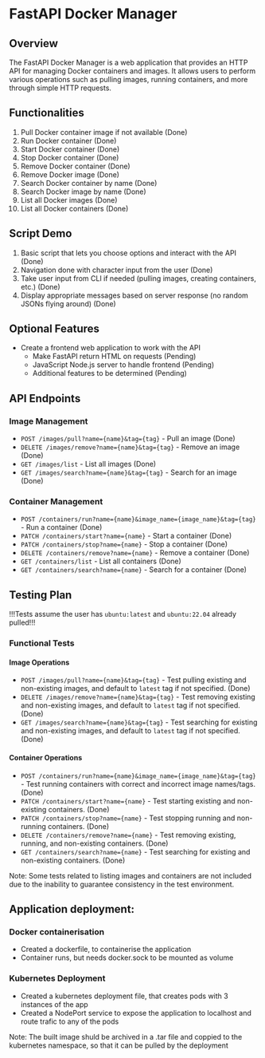 # FastAPI Docker Manager

## Overview

The FastAPI Docker Manager is a web application that provides an HTTP API for managing Docker containers and images. It allows users to perform various operations such as pulling images, running containers, and more through simple HTTP requests.

## Functionalities

1. Pull Docker container image if not available (Done)
2. Run Docker container (Done)
3. Start Docker container (Done)
4. Stop Docker container (Done)
5. Remove Docker container (Done)
6. Remove Docker image (Done)
7. Search Docker container by name (Done)
8. Search Docker image by name (Done)
9. List all Docker images (Done)
10. List all Docker containers (Done)

## Script Demo

1. Basic script that lets you choose options and interact with the API (Done)
2. Navigation done with character input from the user (Done)
3. Take user input from CLI if needed (pulling images, creating containers, etc.) (Done)
4. Display appropriate messages based on server response (no random JSONs flying around) (Done)

## Optional Features

- Create a frontend web application to work with the API
  - Make FastAPI return HTML on requests (Pending)
  - JavaScript Node.js server to handle frontend (Pending)
  - Additional features to be determined (Pending)

## API Endpoints

### Image Management

- `POST /images/pull?name={name}&tag={tag}` - Pull an image (Done)
- `DELETE /images/remove?name={name}&tag={tag}` - Remove an image (Done)
- `GET /images/list` - List all images (Done)
- `GET /images/search?name={name}&tag={tag}` - Search for an image (Done)

### Container Management

- `POST /containers/run?name={name}&image_name={image_name}&tag={tag}` - Run a container (Done)
- `PATCH /containers/start?name={name}` - Start a container (Done)
- `PATCH /containers/stop?name={name}` - Stop a container (Done)
- `DELETE /containers/remove?name={name}` - Remove a container (Done)
- `GET /containers/list` - List all containers (Done)
- `GET /containers/search?name={name}` - Search for a container (Done)

## Testing Plan

!!!Tests assume the user has `ubuntu:latest` and `ubuntu:22.04` already pulled!!!

### Functional Tests

#### Image Operations

- `POST /images/pull?name={name}&tag={tag}` - Test pulling existing and non-existing images, and default to `latest` tag if not specified. (Done)
- `DELETE /images/remove?name={name}&tag={tag}` - Test removing existing and non-existing images, and default to `latest` tag if not specified. (Done)
- `GET /images/search?name={name}&tag={tag}` - Test searching for existing and non-existing images, and default to `latest` tag if not specified. (Done)

#### Container Operations

- `POST /containers/run?name={name}&image_name={image_name}&tag={tag}` - Test running containers with correct and incorrect image names/tags. (Done)
- `PATCH /containers/start?name={name}` - Test starting existing and non-existing containers. (Done)
- `PATCH /containers/stop?name={name}` - Test stopping running and non-running containers. (Done)
- `DELETE /containers/remove?name={name}` - Test removing existing, running, and non-existing containers. (Done)
- `GET /containers/search?name={name}` - Test searching for existing and non-existing containers. (Done)

Note: Some tests related to listing images and containers are not included due to the inability to guarantee consistency in the test environment.

## Application deployment:

### Docker containerisation

- Created a dockerfile, to containerise the application
- Container runs, but needs docker.sock to be mounted as volume

### Kubernetes Deployment

- Created a kubernetes deployment file, that creates pods with 3 instances of the app
- Created a NodePort service to expose the application to localhost and route trafic to any of the pods

Note: The built image shuld be archived in a .tar file and coppied to the kubernetes namespace, so that it can be pulled by the deployment

